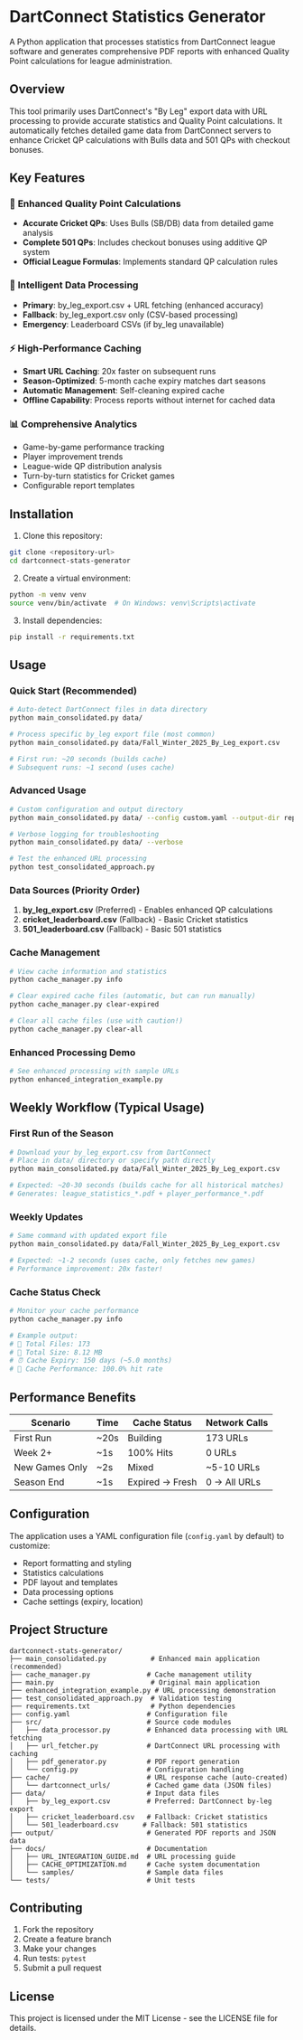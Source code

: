 # DartConnect Statistics Generator

A Python application that processes statistics from DartConnect league software and generates comprehensive PDF reports with enhanced Quality Point calculations for league administration.

## Overview

This tool primarily uses DartConnect's "By Leg" export data with URL processing to provide accurate statistics and Quality Point calculations. It automatically fetches detailed game data from DartConnect servers to enhance Cricket QP calculations with Bulls data and 501 QPs with checkout bonuses.

## Key Features

### 🎯 **Enhanced Quality Point Calculations**
- **Accurate Cricket QPs**: Uses Bulls (SB/DB) data from detailed game analysis
- **Complete 501 QPs**: Includes checkout bonuses using additive QP system
- **Official League Formulas**: Implements standard QP calculation rules

### 🔗 **Intelligent Data Processing**
- **Primary**: by_leg_export.csv + URL fetching (enhanced accuracy)
- **Fallback**: by_leg_export.csv only (CSV-based processing)
- **Emergency**: Leaderboard CSVs (if by_leg unavailable)

### ⚡ **High-Performance Caching**
- **Smart URL Caching**: 20x faster on subsequent runs
- **Season-Optimized**: 5-month cache expiry matches dart seasons
- **Automatic Management**: Self-cleaning expired cache
- **Offline Capability**: Process reports without internet for cached data

### 📊 **Comprehensive Analytics**
- Game-by-game performance tracking
- Player improvement trends
- League-wide QP distribution analysis
- Turn-by-turn statistics for Cricket games
- Configurable report templates

## Installation

1. Clone this repository:
```bash
git clone <repository-url>
cd dartconnect-stats-generator
```

2. Create a virtual environment:
```bash
python -m venv venv
source venv/bin/activate  # On Windows: venv\Scripts\activate
```

3. Install dependencies:
```bash
pip install -r requirements.txt
```

## Usage

### Quick Start (Recommended)
```bash
# Auto-detect DartConnect files in data directory
python main_consolidated.py data/

# Process specific by_leg export file (most common)
python main_consolidated.py data/Fall_Winter_2025_By_Leg_export.csv

# First run: ~20 seconds (builds cache)
# Subsequent runs: ~1 second (uses cache)
```

### Advanced Usage
```bash
# Custom configuration and output directory
python main_consolidated.py data/ --config custom.yaml --output-dir reports/

# Verbose logging for troubleshooting
python main_consolidated.py data/ --verbose

# Test the enhanced URL processing
python test_consolidated_approach.py
```

### Data Sources (Priority Order)
1. **by_leg_export.csv** (Preferred) - Enables enhanced QP calculations
2. **cricket_leaderboard.csv** (Fallback) - Basic Cricket statistics
3. **501_leaderboard.csv** (Fallback) - Basic 501 statistics

### Cache Management
```bash
# View cache information and statistics
python cache_manager.py info

# Clear expired cache files (automatic, but can run manually)
python cache_manager.py clear-expired

# Clear all cache files (use with caution!)
python cache_manager.py clear-all
```

### Enhanced Processing Demo
```bash
# See enhanced processing with sample URLs
python enhanced_integration_example.py
```

## Weekly Workflow (Typical Usage)

### First Run of the Season
```bash
# Download your by_leg_export.csv from DartConnect
# Place in data/ directory or specify path directly
python main_consolidated.py data/Fall_Winter_2025_By_Leg_export.csv

# Expected: ~20-30 seconds (builds cache for all historical matches)
# Generates: league_statistics_*.pdf + player_performance_*.pdf
```

### Weekly Updates
```bash
# Same command with updated export file
python main_consolidated.py data/Fall_Winter_2025_By_Leg_export.csv

# Expected: ~1-2 seconds (uses cache, only fetches new games)
# Performance improvement: 20x faster!
```

### Cache Status Check
```bash
# Monitor your cache performance
python cache_manager.py info

# Example output:
# 📁 Total Files: 173
# 💾 Total Size: 8.12 MB  
# ⏰ Cache Expiry: 150 days (~5.0 months)
# 💾 Cache Performance: 100.0% hit rate
```

## Performance Benefits

| Scenario | Time | Cache Status | Network Calls |
|----------|------|--------------|---------------|
| First Run | ~20s | Building | 173 URLs |
| Week 2+ | ~1s | 100% Hits | 0 URLs |
| New Games Only | ~2s | Mixed | ~5-10 URLs |
| Season End | ~1s | Expired → Fresh | 0 → All URLs |

## Configuration

The application uses a YAML configuration file (`config.yaml` by default) to customize:
- Report formatting and styling
- Statistics calculations
- PDF layout and templates
- Data processing options
- Cache settings (expiry, location)

## Project Structure

```
dartconnect-stats-generator/
├── main_consolidated.py           # Enhanced main application (recommended)
├── cache_manager.py              # Cache management utility
├── main.py                        # Original main application  
├── enhanced_integration_example.py # URL processing demonstration
├── test_consolidated_approach.py  # Validation testing
├── requirements.txt               # Python dependencies
├── config.yaml                   # Configuration file
├── src/                          # Source code modules
│   ├── data_processor.py         # Enhanced data processing with URL fetching
│   ├── url_fetcher.py            # DartConnect URL processing with caching
│   ├── pdf_generator.py          # PDF report generation
│   └── config.py                 # Configuration handling
├── cache/                        # URL response cache (auto-created)
│   └── dartconnect_urls/         # Cached game data (JSON files)
├── data/                         # Input data files
│   ├── by_leg_export.csv         # Preferred: DartConnect by-leg export
│   ├── cricket_leaderboard.csv   # Fallback: Cricket statistics
│   └── 501_leaderboard.csv      # Fallback: 501 statistics
├── output/                       # Generated PDF reports and JSON data
├── docs/                         # Documentation
│   ├── URL_INTEGRATION_GUIDE.md  # URL processing guide
│   ├── CACHE_OPTIMIZATION.md     # Cache system documentation
│   └── samples/                  # Sample data files
└── tests/                        # Unit tests
```

## Contributing

1. Fork the repository
2. Create a feature branch
3. Make your changes
4. Run tests: `pytest`
5. Submit a pull request

## License

This project is licensed under the MIT License - see the LICENSE file for details.